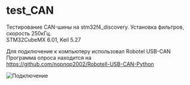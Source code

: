 # test_CAN

Тестирование CAN-шины на stm32f4_discovery.
Установка фильтров, скорость 250кГц.   
STM32CubeMX 6.01, Keil 5.27              

Для подключение к компьютеру использовал Robotel USB-CAN
Программа опроса находится на https://github.com/nopnop2002/Robotell-USB-CAN-Python  

![Подключение](https://github.com/fiskov/testProg/blob/master/test_bxCAN/test_bxCAN_filter.jpg)  

